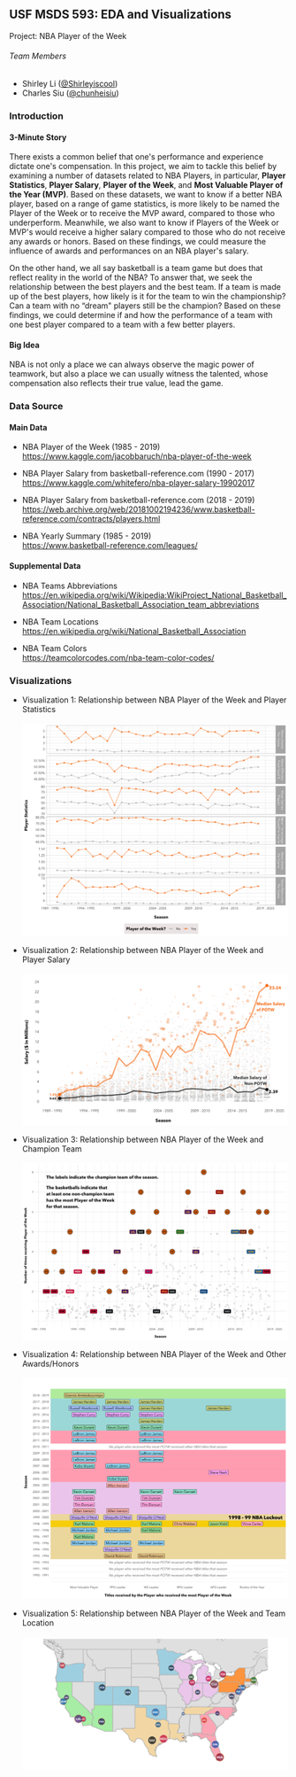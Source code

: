 ## USF MSDS 593: EDA and Visualizations
Project: NBA Player of the Week

###### Team Members
* Shirley Li ([@Shirleyiscool](https://github.com/Shirleyiscool))
* Charles Siu ([@chunheisiu](https://github.com/chunheisiu))

### Introduction
#### 3-Minute Story
There exists a common belief that one's performance and experience dictate one's compensation. In this project, we aim to tackle this belief by examining a number of datasets related to NBA Players, in particular, **Player Statistics**, **Player Salary**, **Player of the Week**, and **Most Valuable Player of the Year (MVP)**. Based on these datasets, we want to know if a better NBA player, based on a range of game statistics, is more likely to be named the Player of the Week or to receive the MVP award, compared to those who underperform. Meanwhile, we also want to know if Players of the Week or MVP's would receive a higher salary compared to those who do not receive any awards or honors. Based on these findings, we could measure the influence of awards and performances on an NBA player's salary.

On the other hand, we all say basketball is a team game but does that reflect reality in the world of the NBA? To answer that, we seek the relationship between the best players and the best team. If a team is made up of the best players, how likely is it for the team to win the championship? Can a team with no “dream" players still be the champion? Based on these findings, we could determine if and how the performance of a team with one best player compared to a team with a few better players.

#### Big Idea
NBA is not only a place we can always observe the magic power of teamwork, but also a place we can usually witness the talented, whose compensation also reflects their true value, lead the game.

### Data Source
#### Main Data
- NBA Player of the Week (1985 - 2019)<br>
https://www.kaggle.com/jacobbaruch/nba-player-of-the-week

- NBA Player Salary from basketball-reference.com (1990 - 2017)<br>
https://www.kaggle.com/whitefero/nba-player-salary-19902017

- NBA Player Salary from basketball-reference.com (2018 - 2019)<br>
https://web.archive.org/web/20181002194236/www.basketball-reference.com/contracts/players.html

- NBA Yearly Summary (1985 - 2019)<br>
https://www.basketball-reference.com/leagues/

#### Supplemental Data
- NBA Teams Abbreviations<br>
https://en.wikipedia.org/wiki/Wikipedia:WikiProject_National_Basketball_Association/National_Basketball_Association_team_abbreviations

- NBA Team Locations<br>
https://en.wikipedia.org/wiki/National_Basketball_Association

- NBA Team Colors<br>
https://teamcolorcodes.com/nba-team-color-codes/

### Visualizations
- Visualization 1: Relationship between NBA Player of the Week and Player Statistics<br><br>
![Screenshot](vis/vis1.png)

- Visualization 2: Relationship between NBA Player of the Week and Player Salary<br><br>
![Screenshot](vis/vis2.png)

- Visualization 3: Relationship between NBA Player of the Week and Champion Team<br><br>
![Screenshot](vis/vis3.png)

- Visualization 4: Relationship between NBA Player of the Week and Other Awards/Honors<br><br>
![Screenshot](vis/vis4.png)

- Visualization 5: Relationship between NBA Player of the Week and Team Location<br><br>
![Screenshot](vis/vis5.png)
